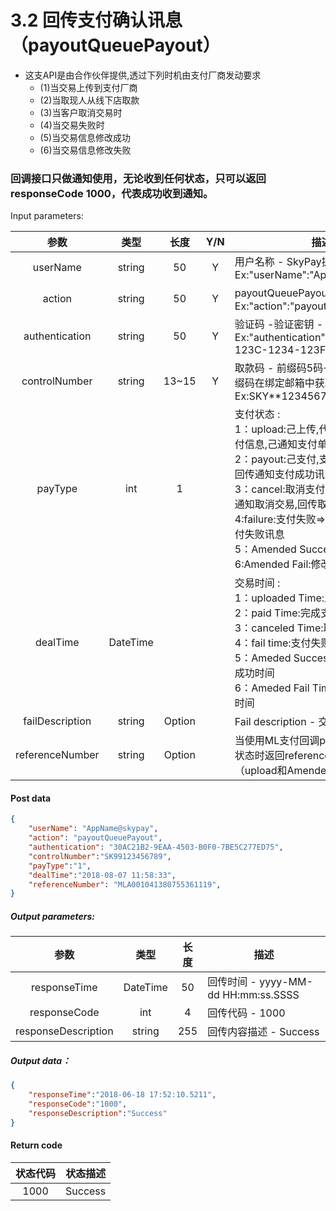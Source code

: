 # 3.2    回传支付确认讯息（payoutQueuePayout）
- 这支API是由合作伙伴提供,透过下列时机由支付厂商发动要求
    - (1)当交易上传到支付厂商
    - (2)当取现人从线下店取款
    - (3)当客户取消交易时
    - (4)当交易失败时
    - (5)当交易信息修改成功
    - (6)当交易信息修改失败
### 回调接口只做通知使用，无论收到任何状态，只可以返回responseCode 1000，代表成功收到通知。
Input parameters:

| 参数                        |    类型     | 长度   |Y/N |描述|
| :-------------------------: | :-----------: |:-----:|:---:|--------------------------------|   
|userName |string|50|Y|用户名称 -    SkyPay提供 - Ex:"userName":"AppName@skypay"|
|action|string|50|Y|payoutQueuePayout(固定参数值) - Ex:"action":"payoutQueuePayout"|
|authentication   |string |50|Y|    验证码  -验证密钥 - Ex:"authentication":"E1234567-123C-1234-123F-A12345670"|
|controlNumber  |string|13~15|Y|   取款码  -   前缀码5码+8~10个数字（前缀码在绑定邮箱中获取） - Ex:SKY**12345678|
|payType  |int|1| |支付状态 :<br>  1：upload:己上传,代表交易数据之支付信息,己通知支付单位 <br> 2：payout:己支付,支付单位完成付款,回传通知支付成功讯息 <br> 3：cancel:取消支付,未支付,合作伙伴通知取消交易,回传取消交易成功 <br> 4:failure:支付失败=>支付时错误,回传支付失败讯息 <br> 5：Amended Success:修改资料成功 <br> 6:Amended Fail:修改资料失败|
|dealTime  |DateTime|||交易时间 :<br> 1：uploaded Time:上传时间 <br> 2：paid Time:完成支付时 <br> 3：canceled Time:取消交易时间 <br> 4：fail time:支付失败时间 <br> 5：Ameded Success Time:修改资料成功时间 <br> 6：Ameded Fail Time:修改资料失败时间|
|failDescription |string |Option||Fail description - 交易失败讯息|
|referenceNumber|string|Option||当使用ML支付回调payType为1和5的状态时返回referenceNumber（upload和Amended Success）|
#### Post data
```json
{
    "userName": "AppName@skypay",
    "action": "payoutQueuePayout",
    "authentication": "30AC21B2-9EAA-4503-B0F0-7BE5C277ED75",
    "controlNumber":"SK99123456789",
    "payType":"1",
    "dealTime":"2018-08-07 11:58:33",
    "referenceNumber": "MLA001041380755361119",
}
```

##### Output parameters:
| 参数                        |    类型     | 长度    |描述|
| :-------------------------: | :-----------: |:-----:|--------------------------------|   
|responseTime  |DateTime|50|回传时间  -  yyyy-MM-dd HH:mm:ss.SSSS|
|responseCode  |int|4|回传代码  -  1000|
|responseDescription  |string|255|回传内容描述  -  Success|
##### Output data：
```json
{
    "responseTime":"2018-06-18 17:52:10.5211",
    "responseCode":"1000",
    "responseDescription":"Success"
}
```

#### Return code

| 状态代码                        |   状态描述    | 
| :-------------------------: | :-----------: |
|1000|Success|